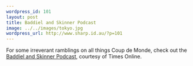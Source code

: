 ```yaml
--- 
wordpress_id: 101
layout: post
title: Baddiel and Skinner Podcast
image: ../../images/tokyo.jpg
wordpress_url: http://www.sharp.id.au/?p=101
---
```

For some irreverant ramblings on all things Coup de Monde, check out the <a href="http://www.baddielandskinner.com/podcast/subscribe.php">Baddiel and Skinner Podcast</a>, courtesy of Times Online.
